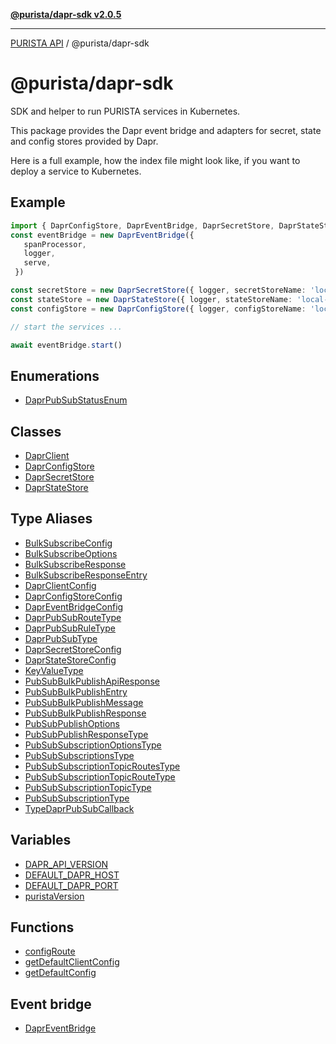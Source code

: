 [**@purista/dapr-sdk v2.0.5**](README.md)

***

[PURISTA API](../../packages.md) / @purista/dapr-sdk

# @purista/dapr-sdk

SDK and helper to run PURISTA services in Kubernetes.

This package provides the Dapr event bridge and adapters for secret, state and config stores provided by Dapr.

Here is a full example, how the index file might look like, if you want to deploy a service to Kubernetes.

## Example

```typescript
import { DaprConfigStore, DaprEventBridge, DaprSecretStore, DaprStateStore } from '@purista/dapr-sdk'
const eventBridge = new DaprEventBridge({
   spanProcessor,
   logger,
   serve,
 })

const secretStore = new DaprSecretStore({ logger, secretStoreName: 'local-secret-store' })
const stateStore = new DaprStateStore({ logger, stateStoreName: 'local-state-store' })
const configStore = new DaprConfigStore({ logger, configStoreName: 'local-config-store' })

// start the services ...

await eventBridge.start()
```

## Enumerations

- [DaprPubSubStatusEnum](enumerations/DaprPubSubStatusEnum.md)

## Classes

- [DaprClient](classes/DaprClient.md)
- [DaprConfigStore](classes/DaprConfigStore.md)
- [DaprSecretStore](classes/DaprSecretStore.md)
- [DaprStateStore](classes/DaprStateStore.md)

## Type Aliases

- [BulkSubscribeConfig](type-aliases/BulkSubscribeConfig.md)
- [BulkSubscribeOptions](type-aliases/BulkSubscribeOptions.md)
- [BulkSubscribeResponse](type-aliases/BulkSubscribeResponse.md)
- [BulkSubscribeResponseEntry](type-aliases/BulkSubscribeResponseEntry.md)
- [DaprClientConfig](type-aliases/DaprClientConfig.md)
- [DaprConfigStoreConfig](type-aliases/DaprConfigStoreConfig.md)
- [DaprEventBridgeConfig](type-aliases/DaprEventBridgeConfig.md)
- [DaprPubSubRouteType](type-aliases/DaprPubSubRouteType.md)
- [DaprPubSubRuleType](type-aliases/DaprPubSubRuleType.md)
- [DaprPubSubType](type-aliases/DaprPubSubType.md)
- [DaprSecretStoreConfig](type-aliases/DaprSecretStoreConfig.md)
- [DaprStateStoreConfig](type-aliases/DaprStateStoreConfig.md)
- [KeyValueType](type-aliases/KeyValueType.md)
- [PubSubBulkPublishApiResponse](type-aliases/PubSubBulkPublishApiResponse.md)
- [PubSubBulkPublishEntry](type-aliases/PubSubBulkPublishEntry.md)
- [PubSubBulkPublishMessage](type-aliases/PubSubBulkPublishMessage.md)
- [PubSubBulkPublishResponse](type-aliases/PubSubBulkPublishResponse.md)
- [PubSubPublishOptions](type-aliases/PubSubPublishOptions.md)
- [PubSubPublishResponseType](type-aliases/PubSubPublishResponseType.md)
- [PubSubSubscriptionOptionsType](type-aliases/PubSubSubscriptionOptionsType.md)
- [PubSubSubscriptionsType](type-aliases/PubSubSubscriptionsType.md)
- [PubSubSubscriptionTopicRoutesType](type-aliases/PubSubSubscriptionTopicRoutesType.md)
- [PubSubSubscriptionTopicRouteType](type-aliases/PubSubSubscriptionTopicRouteType.md)
- [PubSubSubscriptionTopicType](type-aliases/PubSubSubscriptionTopicType.md)
- [PubSubSubscriptionType](type-aliases/PubSubSubscriptionType.md)
- [TypeDaprPubSubCallback](type-aliases/TypeDaprPubSubCallback.md)

## Variables

- [DAPR\_API\_VERSION](variables/DAPR_API_VERSION.md)
- [DEFAULT\_DAPR\_HOST](variables/DEFAULT_DAPR_HOST.md)
- [DEFAULT\_DAPR\_PORT](variables/DEFAULT_DAPR_PORT.md)
- [puristaVersion](variables/puristaVersion.md)

## Functions

- [configRoute](functions/configRoute.md)
- [getDefaultClientConfig](functions/getDefaultClientConfig.md)
- [getDefaultConfig](functions/getDefaultConfig.md)

## Event bridge

- [DaprEventBridge](classes/DaprEventBridge.md)
